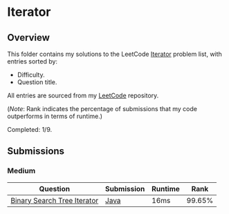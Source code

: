 # Iterator

## Overview
This folder contains my solutions to the LeetCode [Iterator](https://leetcode.com/problem-list/iterator/) problem list,
with entries sorted by:
- Difficulty.
- Question title.

All entries are sourced from my [LeetCode](https://github.com/shumarb/leetcode) repository.

(*Note*: Rank indicates the percentage of submissions that my code outperforms in terms of runtime.)

Completed: 1/9.

## Submissions
### Medium
| Question                                                                                              | Submission                                                                                                      | Runtime | Rank   |
|-------------------------------------------------------------------------------------------------------|-----------------------------------------------------------------------------------------------------------------|---------|--------|
| [Binary Search Tree Iterator](https://leetcode.com/problems/binary-search-tree-iterator/description/) | [Java](https://github.com/shumarb/leetcode/blob/main/submissions/BinarySearchTreeIterator.java)                 | 16ms    | 99.65% |
